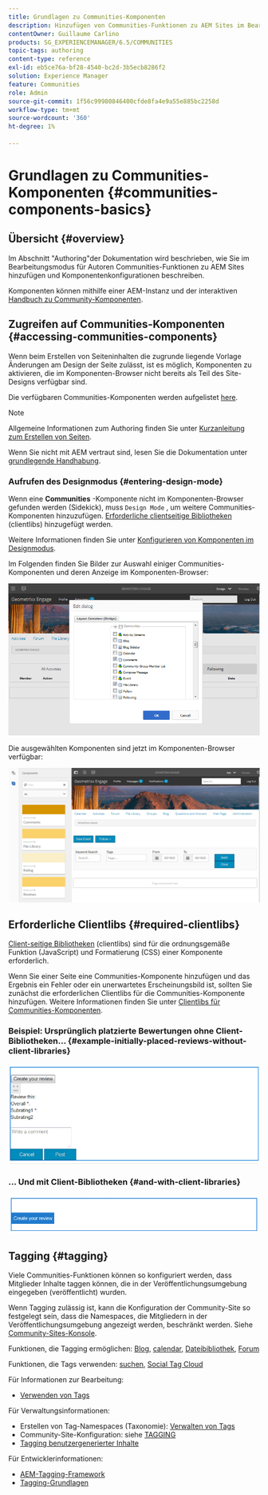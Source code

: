 ```yaml
---
title: Grundlagen zu Communities-Komponenten
description: Hinzufügen von Communities-Funktionen zu AEM Sites im Bearbeitungsmodus und Konfigurieren von Komponenten
contentOwner: Guillaume Carlino
products: SG_EXPERIENCEMANAGER/6.5/COMMUNITIES
topic-tags: authoring
content-type: reference
exl-id: eb5ce76a-bf28-4540-bc2d-3b5ecb8286f2
solution: Experience Manager
feature: Communities
role: Admin
source-git-commit: 1f56c99980846400cfde8fa4e9a55e885bc2258d
workflow-type: tm+mt
source-wordcount: '360'
ht-degree: 1%

---
```


# Grundlagen zu Communities-Komponenten {#communities-components-basics}

## Übersicht {#overview}

Im Abschnitt &quot;Authoring&quot;der Dokumentation wird beschrieben, wie Sie im Bearbeitungsmodus für Autoren Communities-Funktionen zu AEM Sites hinzufügen und Komponentenkonfigurationen beschreiben.

Komponenten können mithilfe einer AEM-Instanz und der interaktiven [Handbuch zu Community-Komponenten](components-guide.md).

## Zugreifen auf Communities-Komponenten {#accessing-communities-components}

Wenn beim Erstellen von Seiteninhalten die zugrunde liegende Vorlage Änderungen am Design der Seite zulässt, ist es möglich, Komponenten zu aktivieren, die im Komponenten-Browser nicht bereits als Teil des Site-Designs verfügbar sind.

Die verfügbaren Communities-Komponenten werden aufgelistet [here](author-communities.md#available-communities-components).

>[!NOTE]
>
>Allgemeine Informationen zum Authoring finden Sie unter [Kurzanleitung zum Erstellen von Seiten](../../help/sites-authoring/qg-page-authoring.md).
>
>Wenn Sie nicht mit AEM vertraut sind, lesen Sie die Dokumentation unter [grundlegende Handhabung](../../help/sites-authoring/basic-handling.md).

### Aufrufen des Designmodus {#entering-design-mode}

Wenn eine **Communities** -Komponente nicht im Komponenten-Browser gefunden werden (Sidekick), muss `Design Mode` , um weitere Communities-Komponenten hinzuzufügen. [Erforderliche clientseitige Bibliotheken](#required-clientlibs) (clientlibs) hinzugefügt werden.

Weitere Informationen finden Sie unter [Konfigurieren von Komponenten im Designmodus](../../help/sites-authoring/default-components-designmode.md).

Im Folgenden finden Sie Bilder zur Auswahl einiger Communities-Komponenten und deren Anzeige im Komponenten-Browser:

![component-design](assets/component-design.png)

Die ausgewählten Komponenten sind jetzt im Komponenten-Browser verfügbar:

![component-design1](assets/component-design1.png)

## Erforderliche Clientlibs {#required-clientlibs}

[Client-seitige Bibliotheken](../../help/sites-developing/clientlibs.md) (clientlibs) sind für die ordnungsgemäße Funktion (JavaScript) und Formatierung (CSS) einer Komponente erforderlich.

Wenn Sie einer Seite eine Communities-Komponente hinzufügen und das Ergebnis ein Fehler oder ein unerwartetes Erscheinungsbild ist, sollten Sie zunächst die erforderlichen Clientlibs für die Communities-Komponente hinzufügen. Weitere Informationen finden Sie unter [Clientlibs für Communities-Komponenten](clientlibs.md).

### Beispiel: Ursprünglich platzierte Bewertungen ohne Client-Bibliotheken... {#example-initially-placed-reviews-without-client-libraries}

![clientlibs1](assets/clientlibs1.png)

### ... Und mit Client-Bibliotheken {#and-with-client-libraries}

![clientlibs2](assets/clientlibs2.png)

## Tagging {#tagging}

Viele Communities-Funktionen können so konfiguriert werden, dass Mitglieder Inhalte taggen können, die in der Veröffentlichungsumgebung eingegeben (veröffentlicht) wurden.

Wenn Tagging zulässig ist, kann die Konfiguration der Community-Site so festgelegt sein, dass die Namespaces, die Mitgliedern in der Veröffentlichungsumgebung angezeigt werden, beschränkt werden. Siehe [Community-Sites-Konsole](sites-console.md#tagging).

Funktionen, die Tagging ermöglichen: [Blog](blog-feature.md), [calendar](calendar.md), [Dateibibliothek](file-library.md), [Forum](forum.md)

Funktionen, die Tags verwenden: [suchen](search.md), [Social Tag Cloud](tagcloud.md)

Für Informationen zur Bearbeitung:

* [Verwenden von Tags](../../help/sites-authoring/tags.md)

Für Verwaltungsinformationen:

* Erstellen von Tag-Namespaces (Taxonomie): [Verwalten von Tags](../../help/sites-administering/tags.md)
* Community-Site-Konfiguration: siehe [TAGGING](sites-console.md#tagging)
* [Tagging benutzergenerierter Inhalte](../../help/sites-authoring/tags.md)

Für Entwicklerinformationen:

* [AEM-Tagging-Framework](../../help/sites-developing/framework.md)
* [Tagging-Grundlagen](tag.md)
